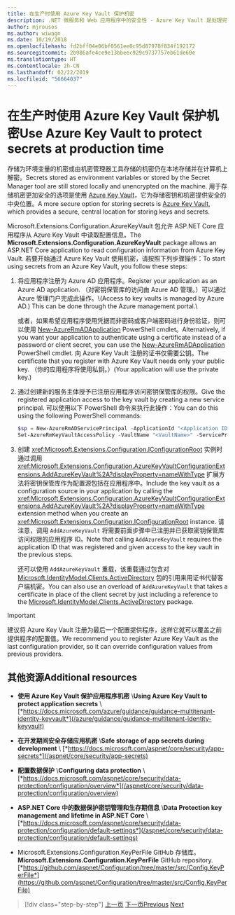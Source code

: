 ```yaml
---
title: 在生产时使用 Azure Key Vault 保护机密
description: .NET 微服务和 Web 应用程序中的安全性 - Azure Key Vault 是处理完全由管理员控制的应用程序机密的绝佳方式。 管理员甚至可以在不需要开发人员处理的情况下分配和撤销开发值。
author: mjrousos
ms.author: wiwagn
ms.date: 10/19/2018
ms.openlocfilehash: fd2bff04e06bf0561ee0c95d87978f834f192172
ms.sourcegitcommit: 2b986afe4ce9e13bbeec929c9737757eb61de60e
ms.translationtype: HT
ms.contentlocale: zh-CN
ms.lasthandoff: 02/22/2019
ms.locfileid: "56664037"
---
```

# <a name="use-azure-key-vault-to-protect-secrets-at-production-time"></a><span data-ttu-id="1fec0-104">在生产时使用 Azure Key Vault 保护机密</span><span class="sxs-lookup"><span data-stu-id="1fec0-104">Use Azure Key Vault to protect secrets at production time</span></span>

<span data-ttu-id="1fec0-105">存储为环境变量的机密或由机密管理器工具存储的机密仍在本地存储并在计算机上解密。</span><span class="sxs-lookup"><span data-stu-id="1fec0-105">Secrets stored as environment variables or stored by the Secret Manager tool are still stored locally and unencrypted on the machine.</span></span> <span data-ttu-id="1fec0-106">用于存储机密更加安全的选项是使用 [Azure Key Vault](https://azure.microsoft.com/services/key-vault/)，它为存储密钥和机密提供安全的中央位置。</span><span class="sxs-lookup"><span data-stu-id="1fec0-106">A more secure option for storing secrets is [Azure Key Vault](https://azure.microsoft.com/services/key-vault/), which provides a secure, central location for storing keys and secrets.</span></span>

<span data-ttu-id="1fec0-107">Microsoft.Extensions.Configuration.AzureKeyVault 包允许 ASP.NET Core 应用程序从 Azure Key Vault 中读取配置信息。</span><span class="sxs-lookup"><span data-stu-id="1fec0-107">The **Microsoft.Extensions.Configuration.AzureKeyVault** package allows an ASP.NET Core application to read configuration information from Azure Key Vault.</span></span> <span data-ttu-id="1fec0-108">若要开始通过 Azure Key Vault 使用机密，请按照下列步骤操作：</span><span class="sxs-lookup"><span data-stu-id="1fec0-108">To start using secrets from an Azure Key Vault, you follow these steps:</span></span>

1. <span data-ttu-id="1fec0-109">将应用程序注册为 Azure AD 应用程序。</span><span class="sxs-lookup"><span data-stu-id="1fec0-109">Register your application as an Azure AD application.</span></span> <span data-ttu-id="1fec0-110">（对密钥保管库的访问由 Azure AD 管理。）可以通过 Azure 管理门户完成此操作。\\</span><span class="sxs-lookup"><span data-stu-id="1fec0-110">(Access to key vaults is managed by Azure AD.) This can be done through the Azure management portal.\\</span></span>

   <span data-ttu-id="1fec0-111">或者，如果希望应用程序使用凭据而非密码或客户端密码进行身份验证，则可以使用 [New-AzureRmADApplication](/powershell/module/azurerm.resources/new-azurermadapplication) PowerShell cmdlet。</span><span class="sxs-lookup"><span data-stu-id="1fec0-111">Alternatively, if you want your application to authenticate using a certificate instead of a password or client secret, you can use the [New-AzureRmADApplication](/powershell/module/azurerm.resources/new-azurermadapplication) PowerShell cmdlet.</span></span> <span data-ttu-id="1fec0-112">向 Azure Key Vault 注册的证书仅需要公钥。</span><span class="sxs-lookup"><span data-stu-id="1fec0-112">The certificate that you register with Azure Key Vault needs only your public key.</span></span> <span data-ttu-id="1fec0-113">（你的应用程序将使用私钥。）</span><span class="sxs-lookup"><span data-stu-id="1fec0-113">(Your application will use the private key.)</span></span>

2. <span data-ttu-id="1fec0-114">通过创建新的服务主体授予已注册应用程序访问密钥保管库的权限。</span><span class="sxs-lookup"><span data-stu-id="1fec0-114">Give the registered application access to the key vault by creating a new service principal.</span></span> <span data-ttu-id="1fec0-115">可以使用以下 PowerShell 命令来执行此操作：</span><span class="sxs-lookup"><span data-stu-id="1fec0-115">You can do this using the following PowerShell commands:</span></span>

   ```powershell
   $sp = New-AzureRmADServicePrincipal -ApplicationId "<Application ID guid>"
   Set-AzureRmKeyVaultAccessPolicy -VaultName "<VaultName>" -ServicePrincipalName $sp.ServicePrincipalNames[0] -PermissionsToSecrets all -ResourceGroupName "<KeyVault Resource Group>"
   ```

3. <span data-ttu-id="1fec0-116">创建 <xref:Microsoft.Extensions.Configuration.IConfigurationRoot> 实例时通过调用 <xref:Microsoft.Extensions.Configuration.AzureKeyVaultConfigurationExtensions.AddAzureKeyVault%2A?displayProperty=nameWithType> 扩展方法将密钥保管库作为配置源包括在应用程序中。</span><span class="sxs-lookup"><span data-stu-id="1fec0-116">Include the key vault as a configuration source in your application by calling the <xref:Microsoft.Extensions.Configuration.AzureKeyVaultConfigurationExtensions.AddAzureKeyVault%2A?displayProperty=nameWithType> extension method when you create an <xref:Microsoft.Extensions.Configuration.IConfigurationRoot> instance.</span></span> <span data-ttu-id="1fec0-117">请注意，调用 `AddAzureKeyVault` 将需要前面步骤中已注册并已获取密钥保管库访问权限的应用程序 ID。</span><span class="sxs-lookup"><span data-stu-id="1fec0-117">Note that calling `AddAzureKeyVault` requires the application ID that was registered and given access to the key vault in the previous steps.</span></span>

   <span data-ttu-id="1fec0-118">还可以使用 `AddAzureKeyVault` 重载，该重载通过包含对 [Microsoft.IdentityModel.Clients.ActiveDirectory](https://www.nuget.org/packages/Microsoft.IdentityModel.Clients.ActiveDirectory) 包的引用来用证书代替客户端机密。</span><span class="sxs-lookup"><span data-stu-id="1fec0-118">You can also use an overload of `AddAzureKeyVault` that takes a certificate in place of the client secret by just including a reference to the [Microsoft.IdentityModel.Clients.ActiveDirectory](https://www.nuget.org/packages/Microsoft.IdentityModel.Clients.ActiveDirectory) package.</span></span>

> [!IMPORTANT]
> <span data-ttu-id="1fec0-119">建议将 Azure Key Vault 注册为最后一个配置提供程序，这样它就可以覆盖之前提供程序的配置值。</span><span class="sxs-lookup"><span data-stu-id="1fec0-119">We recommend you to register Azure Key Vault as the last configuration provider, so it can override configuration values from previous providers.</span></span>

## <a name="additional-resources"></a><span data-ttu-id="1fec0-120">其他资源</span><span class="sxs-lookup"><span data-stu-id="1fec0-120">Additional resources</span></span>

- <span data-ttu-id="1fec0-121">**使用 Azure Key Vault 保护应用程序机密** \\</span><span class="sxs-lookup"><span data-stu-id="1fec0-121">**Using Azure Key Vault to protect application secrets** \\</span></span>
  [*https://docs.microsoft.com/azure/guidance/guidance-multitenant-identity-keyvault*](/azure/guidance/guidance-multitenant-identity-keyvault)

- <span data-ttu-id="1fec0-122">**在开发期间安全存储应用机密** \\</span><span class="sxs-lookup"><span data-stu-id="1fec0-122">**Safe storage of app secrets during development** \\</span></span>
  [*https://docs.microsoft.com/aspnet/core/security/app-secrets*](/aspnet/core/security/app-secrets)

- <span data-ttu-id="1fec0-123">**配置数据保护** \\</span><span class="sxs-lookup"><span data-stu-id="1fec0-123">**Configuring data protection** \\</span></span>
  [*https://docs.microsoft.com/aspnet/core/security/data-protection/configuration/overview*](/aspnet/core/security/data-protection/configuration/overview)

- <span data-ttu-id="1fec0-124">**ASP.NET Core 中的数据保护密钥管理和生存期信息** \\</span><span class="sxs-lookup"><span data-stu-id="1fec0-124">**Data Protection key management and lifetime in ASP.NET Core** \\</span></span>
  [*https://docs.microsoft.com/aspnet/core/security/data-protection/configuration/default-settings*](/aspnet/core/security/data-protection/configuration/default-settings)

- <span data-ttu-id="1fec0-125">Microsoft.Extensions.Configuration.KeyPerFile GitHub 存储库。</span><span class="sxs-lookup"><span data-stu-id="1fec0-125">**Microsoft.Extensions.Configuration.KeyPerFile** GitHub repository.</span></span> \
  [*https://github.com/aspnet/Configuration/tree/master/src/Config.KeyPerFile*](https://github.com/aspnet/Configuration/tree/master/src/Config.KeyPerFile)

>[!div class="step-by-step"]
><span data-ttu-id="1fec0-126">[上一页](developer-app-secrets-storage.md)
>[下一页](../key-takeaways.md)</span><span class="sxs-lookup"><span data-stu-id="1fec0-126">[Previous](developer-app-secrets-storage.md)
[Next](../key-takeaways.md)</span></span>
